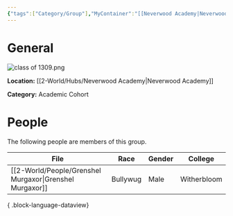 ```yaml
---
{"tags":["Category/Group"],"MyContainer":"[[Neverwood Academy|Neverwood Academy]]","MyCategory":"Academic Cohort","image":"class of 1309.png","obsidianUIMode":"preview","leader":"Bob","officers":null,"members":null,"initiates":null,"faction":null,"primary_contact":null,"dg-publish":true,"dg-path":"World/Groups/Cohort of 1309.md","permalink":"/world/groups/cohort-of-1309/","dgPassFrontmatter":true,"updated":"2025-09-29T12:15:46.000+01:00"}
---
```



# General

![class of 1309.png](/img/user/z_Assets/classLogos/class%20of%201309.png)

**Location:** [[2-World/Hubs/Neverwood Academy\|Neverwood Academy]]

**Category:** Academic Cohort 


# People

The following people are members of this group.  

| File                                                       | Race     | Gender | College     |
| ---------------------------------------------------------- | -------- | ------ | ----------- |
| [[2-World/People/Grenshel Murgaxor\|Grenshel Murgaxor]] | Bullywug | Male   | Witherbloom |

{ .block-language-dataview}
